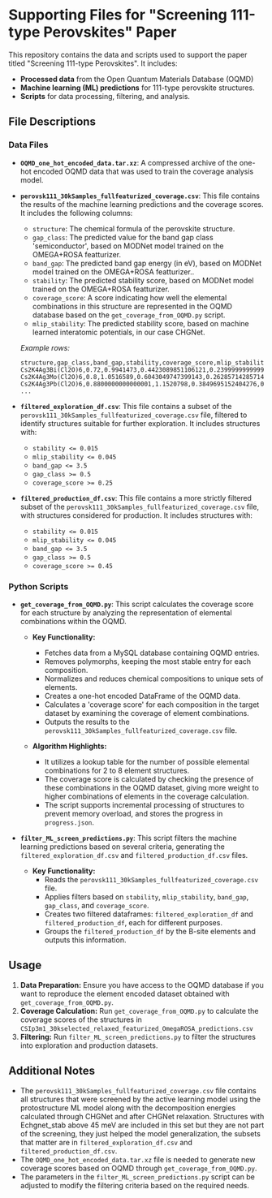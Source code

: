 # Supporting Files for "Screening 111-type Perovskites" Paper

This repository contains the data and scripts used to support the paper titled "Screening 111-type Perovskites". It includes:

*   **Processed data** from the Open Quantum Materials Database (OQMD)
*   **Machine learning (ML) predictions** for 111-type perovskite structures.
*   **Scripts** for data processing, filtering, and analysis.

## File Descriptions

### Data Files
*   **`OQMD_one_hot_encoded_data.tar.xz`**: A compressed archive of the one-hot encoded OQMD data that was used to train the coverage analysis model.

*   **`perovsk111_30kSamples_fullfeaturized_coverage.csv`**: This file contains the results of the machine learning predictions and the coverage scores. It includes the following columns:
    *   `structure`: The chemical formula of the perovskite structure.
    *   `gap_class`: The predicted value for the band gap class 'semiconductor', based on MODNet model trained on the OMEGA+ROSA featturizer.
    *   `band_gap`: The predicted band gap energy (in eV), based on MODNet model trained on the OMEGA+ROSA featturizer..
    *   `stability`: The predicted stability score, based on MODNet model trained on the OMEGA+ROSA featturizer.
    *   `coverage_score`: A score indicating how well the elemental combinations in this structure are represented in the OQMD database based on the `get_coverage_from_OQMD.py` script.
    *   `mlip_stability`: The predicted stability score, based on machine learned interatomic potentials, in our case CHGNet.
    
    *Example rows:*
    ```
    structure,gap_class,band_gap,stability,coverage_score,mlip_stability
    Cs2K4Ag3Bi(Cl2O)6,0.72,0.9941473,0.4423089851106121,0.2399999999999999,0.1043225371444671
    Cs2K4Ag3Mo(Cl2O)6,0.8,1.0516589,0.6043049747399143,0.2628571428571428,0.08490707282715244
    Cs2K4Ag3Pb(Cl2O)6,0.8800000000000001,1.1520798,0.3849695152404276,0.2285714285714285,0.09041165614926075
    ...
    ```
    
*   **`filtered_exploration_df.csv`**: This file contains a subset of the `perovsk111_30kSamples_fullfeaturized_coverage.csv` file, filtered to identify structures suitable for further exploration. It includes structures with:
    *   `stability <= 0.015`
    *   `mlip_stability <= 0.045`
    *   `band_gap <= 3.5`
    *   `gap_class >= 0.5`
    *   `coverage_score >= 0.25`

*   **`filtered_production_df.csv`**: This file contains a more strictly filtered subset of the `perovsk111_30kSamples_fullfeaturized_coverage.csv`  file, with structures considered for production. It includes structures with:
    *   `stability <= 0.015`
    *   `mlip_stability <= 0.045`
    *   `band_gap <= 3.5`
    *   `gap_class >= 0.5`
    *   `coverage_score >= 0.45`

### Python Scripts

*   **`get_coverage_from_OQMD.py`**: This script calculates the coverage score for each structure by analyzing the representation of elemental combinations within the OQMD.
    *   **Key Functionality:**
        *   Fetches data from a MySQL database containing OQMD entries.
        *   Removes polymorphs, keeping the most stable entry for each composition.
        *   Normalizes and reduces chemical compositions to unique sets of elements.
        *   Creates a one-hot encoded DataFrame of the OQMD data.
        *   Calculates a 'coverage score' for each composition in the target dataset by examining the coverage of element combinations.
        *   Outputs the results to the `perovsk111_30kSamples_fullfeaturized_coverage.csv` file.
        
    *   **Algorithm Highlights:**
        *   It utilizes a lookup table for the number of possible elemental combinations for 2 to 8 element structures.
        *   The coverage score is calculated by checking the presence of these combinations in the OQMD dataset, giving more weight to higher combinations of elements in the coverage calculation.
        *   The script supports incremental processing of structures to prevent memory overload, and stores the progress in `progress.json`.

*   **`filter_ML_screen_predictions.py`**: This script filters the machine learning predictions based on several criteria, generating the `filtered_exploration_df.csv` and `filtered_production_df.csv` files.
    *   **Key Functionality:**
        *   Reads the `perovsk111_30kSamples_fullfeaturized_coverage.csv` file.
        *   Applies filters based on `stability`, `mlip_stability`, `band_gap`, `gap_class`, and `coverage_score`.
        *   Creates two filtered dataframes: `filtered_exploration_df` and `filtered_production_df`, each for different purposes.
        *   Groups the `filtered_production_df` by the B-site elements and outputs this information.

## Usage

1.  **Data Preparation:** Ensure you have access to the OQMD database if you want to reproduce the element encoded dataset obtained with `get_coverage_from_OQMD.py`.
2.  **Coverage Calculation:** Run `get_coverage_from_OQMD.py` to calculate the coverage scores of the structures in `CSIp3m1_30kselected_relaxed_featurized_OmegaROSA_predictions.csv`
3.  **Filtering:** Run `filter_ML_screen_predictions.py` to filter the structures into exploration and production datasets.

## Additional Notes
*   The  `perovsk111_30kSamples_fullfeaturized_coverage.csv` file contains all structures that were screened by the active learning model using the protostructure ML model along with the
    decomposition energies calculated through CHGNet and after CHGNet relaxation. Structures with Echgnet_stab above 45 meV are included in this set but they are not part of the screening,
    they just helped the model generalization, the subsets that matter are in `filtered_exploration_df.csv` and `filtered_production_df.csv`.
*   The `OQMD_one_hot_encoded_data.tar.xz` file is needed to generate new coverage scores based on OQMD through `get_coverage_from_OQMD.py`.
*   The parameters in the `filter_ML_screen_predictions.py` script can be adjusted to modify the filtering criteria based on the required needs.
